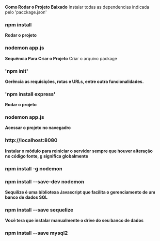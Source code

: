 **Como Rodar o Projeto Baixado**
Instalar todas as dependencias indicada pelo 'pacckage.json' 
### npm install 

**Rodar o projeto**
### nodemon app.js

**Sequência Para Criar o Projeto**
Criar o arquivo package
### 'npm init'

**Gerência as requisições, rotas e URLs, entre outra funcionalidades.**
### 'npm install express'

**Rodar o projeto**
### nodemon app.js

**Acessar o projeto no navegadro**
### http://localhost:8080

**Instalar o módulo para reiniciar o servidor sempre que houver alteração no código fonte, g significa globalmente**
### npm install -g nodemon
### npm install --save-dev nodemon

**Sequilize é uma bibliotexa Javascript que facilita o gerenciamento de um banco de dados SQL**
### npm install --save sequelize

**Você tera que instalar manualmente o drive do seu banco de dados**
### npm install --save mysql2 

